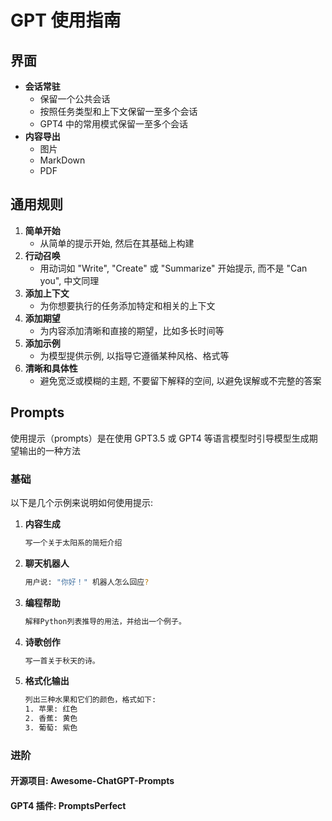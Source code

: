 # GPT 使用指南

## 界面

- **会话常驻**
  - 保留一个公共会话
  - 按照任务类型和上下文保留一至多个会话
  - GPT4 中的常用模式保留一至多个会话
- **内容导出**
  - 图片
  - MarkDown
  - PDF

## 通用规则

1. **简单开始**
   - 从简单的提示开始, 然后在其基础上构建
2. **行动召唤**
   - 用动词如 "Write", "Create" 或 "Summarize" 开始提示, 而不是 "Can you", 中文同理
3. **添加上下文**
   - 为你想要执行的任务添加特定和相关的上下文
4. **添加期望**
   - 为内容添加清晰和直接的期望，比如多长时间等
5. **添加示例**
   - 为模型提供示例, 以指导它遵循某种风格、格式等
6. **清晰和具体性**
   - 避免宽泛或模糊的主题, 不要留下解释的空间, 以避免误解或不完整的答案

## Prompts

使用提示（prompts）是在使用 GPT3.5 或 GPT4 等语言模型时引导模型生成期望输出的一种方法
  
### 基础

以下是几个示例来说明如何使用提示:
  
1. **内容生成**

    ```bash
    写一个关于太阳系的简短介绍
    ```

2. **聊天机器人**

    ```bash
    用户说: "你好！" 机器人怎么回应?
    ```

3. **编程帮助**

    ```bash
    解释Python列表推导的用法，并给出一个例子。
    ```

4. **诗歌创作**

    ```bash
    写一首关于秋天的诗。
    ```

5. **格式化输出**

    ```bash
    列出三种水果和它们的颜色，格式如下:
    1. 苹果: 红色
    2. 香蕉: 黄色
    3. 葡萄: 紫色
    ```

### 进阶

#### 开源项目: Awesome-ChatGPT-Prompts

#### GPT4 插件: PromptsPerfect
